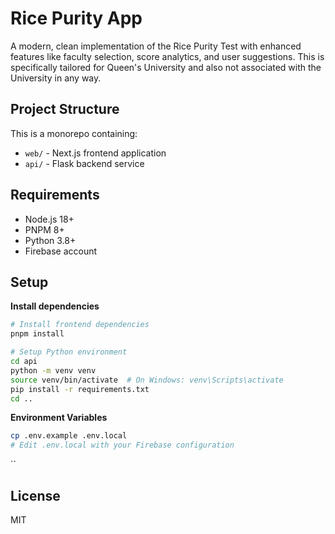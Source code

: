 # Rice Purity App

A modern, clean implementation of the Rice Purity Test with enhanced features like faculty selection, score analytics, and user suggestions. This is specifically tailored for Queen's University and also not associated with the University in any way.

## Project Structure

This is a monorepo containing:

- `web/` - Next.js frontend application
- `api/` - Flask backend service

## Requirements

- Node.js 18+
- PNPM 8+
- Python 3.8+
- Firebase account

## Setup

**Install dependencies**

```bash
# Install frontend dependencies
pnpm install

# Setup Python environment
cd api
python -m venv venv
source venv/bin/activate  # On Windows: venv\Scripts\activate
pip install -r requirements.txt
cd ..
```
**Environment Variables**

```bash
cp .env.example .env.local
# Edit .env.local with your Firebase configuration
```

``

## License

MIT
